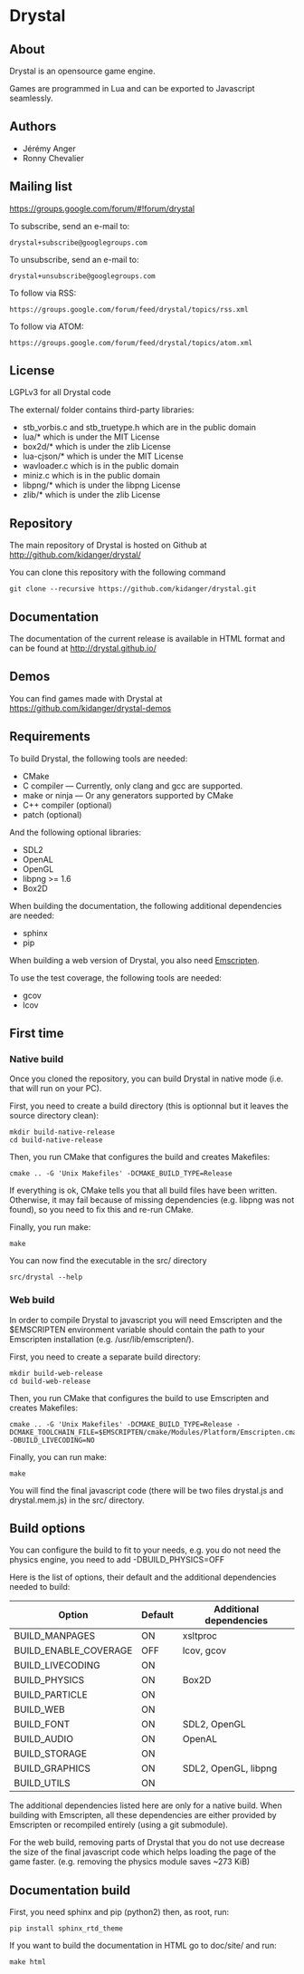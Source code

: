 Drystal
=======

About
-----

Drystal is an opensource game engine.

Games are programmed in Lua and can be exported to Javascript seamlessly.

Authors
-------

- Jérémy Anger
- Ronny Chevalier

Mailing list
------------

https://groups.google.com/forum/#!forum/drystal

To subscribe, send an e-mail to:

    drystal+subscribe@googlegroups.com

To unsubscribe, send an e-mail to:

    drystal+unsubscribe@googlegroups.com

To follow via RSS:

    https://groups.google.com/forum/feed/drystal/topics/rss.xml

To follow via ATOM:

    https://groups.google.com/forum/feed/drystal/topics/atom.xml

License
-------

LGPLv3 for all Drystal code

The external/ folder contains third-party libraries:

- stb\_vorbis.c and stb\_truetype.h which are in the public domain
- lua/\* which is under the MIT License
- box2d/* which is under the zlib License
- lua-cjson/\* which is under the MIT License
- wavloader.c which is in the public domain
- miniz.c which is in the public domain
- libpng/\* which is under the libpng License
- zlib/\* which is under the zlib License

Repository
----------

The main repository of Drystal is hosted on Github at http://github.com/kidanger/drystal/

You can clone this repository with the following command

    git clone --recursive https://github.com/kidanger/drystal.git

Documentation
-------------

The documentation of the current release is available in HTML format and can be found at http://drystal.github.io/

Demos
-----

You can find games made with Drystal at https://github.com/kidanger/drystal-demos

Requirements
------------

To build Drystal, the following tools are needed:

- CMake
- C compiler — Currently, only clang and gcc are supported.
- make or ninja — Or any generators supported by CMake
- C++ compiler (optional)
- patch (optional)

And the following optional libraries:

- SDL2
- OpenAL
- OpenGL
- libpng >= 1.6
- Box2D

When building the documentation, the following additional dependencies are needed:

- sphinx
- pip

When building a web version of Drystal, you also need [Emscripten](kripken.github.io/emscripten-site/).

To use the test coverage, the following tools are needed:

- gcov
- lcov

First time
----------

### Native build

Once you cloned the repository, you can build Drystal in native mode (i.e.
that will run on your PC).

First, you need to create a build directory (this is optionnal but it leaves
the source directory clean):

    mkdir build-native-release
    cd build-native-release

Then, you run CMake that configures the build and creates Makefiles:

    cmake .. -G 'Unix Makefiles' -DCMAKE_BUILD_TYPE=Release

If everything is ok, CMake tells you that all build files have been written.
Otherwise, it may fail because of missing dependencies (e.g. libpng was not
found), so you need to fix this and re-run CMake.

Finally, you run make:

    make

You can now find the executable in the src/ directory

    src/drystal --help

### Web build

In order to compile Drystal to javascript you will need Emscripten and the
$EMSCRIPTEN environment variable should contain the path to your Emscripten
installation (e.g. /usr/lib/emscripten/).

First, you need to create a separate build directory:

    mkdir build-web-release
    cd build-web-release

Then, you run CMake that configures the build to use Emscripten and creates Makefiles:

    cmake .. -G 'Unix Makefiles' -DCMAKE_BUILD_TYPE=Release -DCMAKE_TOOLCHAIN_FILE=$EMSCRIPTEN/cmake/Modules/Platform/Emscripten.cmake -DBUILD_LIVECODING=NO

Finally, you can run make:

    make

You will find the final javascript code (there will be two files drystal.js
and drystal.mem.js) in the src/ directory.

Build options
-------------

You can configure the build to fit to your needs, e.g. you do not need
the physics engine, you need to add -DBUILD_PHYSICS=OFF

Here is the list of options, their default and the additional dependencies needed to build:

Option                | Default | Additional dependencies
----------------------|---------|------------------------
BUILD_MANPAGES        | ON      | xsltproc
BUILD_ENABLE_COVERAGE | OFF     | lcov, gcov
BUILD_LIVECODING      | ON      |
BUILD_PHYSICS         | ON      | Box2D
BUILD_PARTICLE        | ON      |
BUILD_WEB             | ON      |
BUILD_FONT            | ON      | SDL2, OpenGL
BUILD_AUDIO           | ON      | OpenAL
BUILD_STORAGE         | ON      |
BUILD_GRAPHICS        | ON      | SDL2, OpenGL, libpng
BUILD_UTILS           | ON      |

The additional dependencies listed here are only for a native build. When
building with Emscripten, all these dependencies are either provided
by Emscripten or recompiled entirely (using a git submodule).

For the web build, removing parts of Drystal that you do not use decrease
the size of the final javascript code which helps loading the page of the
game faster. (e.g. removing the physics module saves ~273 KiB)

Documentation build
-------------------

First, you need sphinx and pip (python2) then, as root, run:

    pip install sphinx_rtd_theme

If you want to build the documentation in HTML go to doc/site/ and run:

    make html
